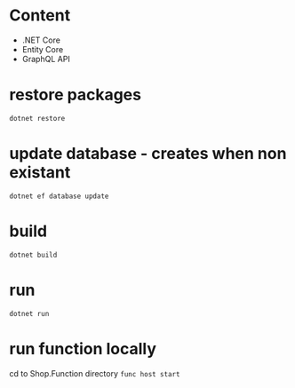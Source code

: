 # Content

* .NET Core
* Entity Core 
* GraphQL API

# restore packages

`dotnet restore`

# update database - creates when non existant

`dotnet ef database update`

# build

`dotnet build`

# run

`dotnet run`

# run function locally
cd to Shop.Function directory
`func host start`